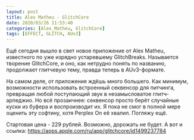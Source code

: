 ```yaml
---
layout: post
title: Alex Matheu - GlitchCore
date: 2020/03/26 11:53:40
categories: [Alex_Matheu, GlitchCore]
tags: [EFFECT, GLITCH, AUv3]
---
```

Ещё сегодня вышло в свет новое приложение от Alex Matheu, известного по уже изрядно устаревшему GlitchBreaks. Называется творение GlitchCore, и оно, как нетрудно понять по названию, продолжает глитчевую тему, правда теперь в AUv3-формате.

На самом деле, от приложения ждёшь много большего. Как минимум, возможности использовать встроенный секвенсор для питчинга, превращая любой поступающий звук в незамысловатое глитч-арпеджио. Но всё прозаичнее: секвенсор просто берёт случайные куски из буфера и воспроизводит их. Я пока не смог в полной мере оценить эту софтину, хотя Perplex On её хвалил. Погляжу ещё.

Стартовая цена - 229 рублей. Возможно, дорожать не будет. А вот и ссылка:
<https://apps.apple.com/ru/app/glitchcore/id1499237784>
